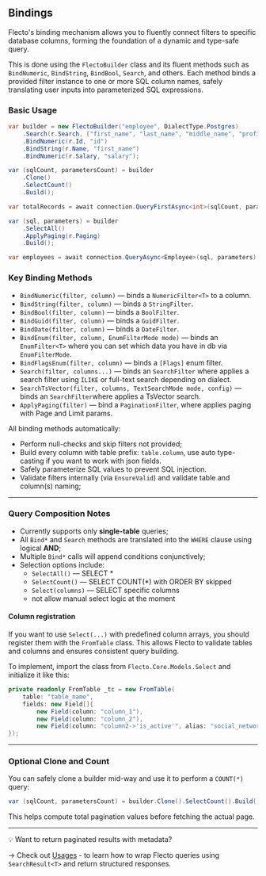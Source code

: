 ## Bindings

Flecto's binding mechanism allows you to fluently connect filters to specific database columns, 
forming the foundation of a dynamic and type-safe query.

This is done using the `FlectoBuilder` class and its fluent methods such as 
`BindNumeric`, `BindString`, `BindBool`, `Search`, and others. 
Each method binds a provided filter instance to one or more SQL column names, 
safely translating user inputs into parameterized SQL expressions.

### Basic Usage

```csharp
var builder = new FlectoBuilder("employee", DialectType.Postgres)
    .Search(r.Search, ["first_name", "last_name", "middle_name", "profile->'is_active'"])
    .BindNumeric(r.Id, "id")
    .BindString(r.Name, "first_name")
    .BindNumeric(r.Salary, "salary");

var (sqlCount, parametersCount) = builder
    .Clone()
    .SelectCount()
    .Build();

var totalRecords = await connection.QueryFirstAsync<int>(sqlCount, parametersCount);

var (sql, parameters) = builder
    .SelectAll()
    .ApplyPaging(r.Paging)
    .Build();

var employees = await connection.QueryAsync<Employee>(sql, parameters);
```

### Key Binding Methods

- `BindNumeric(filter, column)` — binds a `NumericFilter<T>` to a column.
- `BindString(filter, column)` — binds a `StringFilter`.
- `BindBool(filter, column)` — binds a `BoolFilter`.
- `BindGuid(filter, column)` — binds a `GuidFilter`.
- `BindDate(filter, column)` — binds a `DateFilter`.
- `BindEnum(filter, column, EnumFilterMode mode)` — binds an `EnumFilter<T>` where you can set which data you have in db via `EnumFilterMode`.
- `BindFlagsEnum(filter, column)` — binds a `[Flags]` enum filter.
- `Search(filter, columns...)` — binds an `SearchFilter` where applies a search filter using `ILIKE` or full-text search depending on dialect.
- `SearchTsVector(filter, columns, TextSearchMode mode, config)` — binds an `SearchFilter`where applies a TsVector search.
- `ApplyPaging(filter)` — bind a `PaginationFilter`, where applies paging with Page and Limit params.

All binding methods automatically:

- Perform null-checks and skip filters not provided;
- Build every column with table prefix: `table.column`, use auto type-casting if you want to work with json fields. 
- Safely parameterize SQL values to prevent SQL injection.
- Validate filters internally (via `EnsureValid`) and validate table and column(s) naming;

---

### Query Composition Notes

- Currently supports only **single-table** queries;
- All `Bind*` and `Search` methods are translated into the `WHERE` clause using logical **AND**;
- Multiple `Bind*` calls will append conditions conjunctively;
- Selection options include:
  - `SelectAll()` — SELECT \*
  - `SelectCount()` — SELECT COUNT(\*) with ORDER BY skipped
  - `Select(columns)` — SELECT specific columns
  - not allow manual select logic at the moment

#### Column registration

If you want to use `Select(...)` with predefined column arrays, you should register them with the `FromTable` class.
This allows Flecto to validate tables and columns and ensures consistent query building.

To implement, import the class from `Flecto.Core.Models.Select` and initialize it like this:

```csharp
private readonly FromTable _tc = new FromTable(
    table: "table_name",
    fields: new Field[]{
        new Field(column: "column_1"),
        new Field(column: "column_2"),
        new Field(column: "column2->'is_active'", alias: "social_networks_is_active")
});

```

---

### Optional Clone and Count

You can safely clone a builder mid-way and use it to perform a `COUNT(*)` query:

```csharp
var (sqlCount, parametersCount) = builder.Clone().SelectCount().Build();
```

This helps compute total pagination values before fetching the actual page.

---

💡 Want to return paginated results with metadata?

→ Check out [Usages](usages.md) - to learn how to wrap Flecto queries using `SearchResult<T>` and return structured responses.

